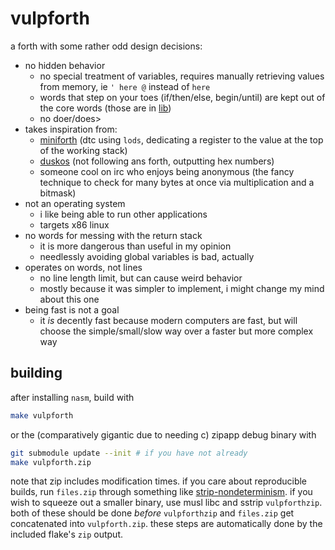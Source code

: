 # vulpforth

a forth with some rather odd design decisions:

- no hidden behavior
  - no special treatment of variables, requires manually retrieving
    values from memory, ie `' here @` instead of `here`
  - words that step on your toes (if/then/else, begin/until) are
    kept out of the core words (those are in [lib](./lib))
  - no doer/does>
- takes inspiration from:
  - [miniforth](https://github.com/meithecatte/miniforth)
    (dtc using `lods`, dedicating a register to the value at the top
    of the working stack)
  - [duskos](https://duskos.org/)
    (not following ans forth, outputting hex numbers)
  - someone cool on irc who enjoys being anonymous
    (the fancy technique to check for many bytes at once via
    multiplication and a bitmask)
- not an operating system
  - i like being able to run other applications
  - targets x86 linux
- no words for messing with the return stack
  - it is more dangerous than useful in my opinion
  - needlessly avoiding global variables is bad, actually
- operates on words, not lines
  - no line length limit, but can cause weird behavior
  - mostly because it was simpler to implement, i might change my mind
    about this one
- being fast is not a goal
  - it *is* decently fast because modern computers are fast, but
    will choose the simple/small/slow way over a faster but more
    complex way

## building

after installing `nasm`, build with

```sh
make vulpforth
```

or the (comparatively gigantic due to needing c) zipapp
debug binary with

```sh
git submodule update --init # if you have not already
make vulpforth.zip
```

note that zip includes modification times. if you care about
reproducible builds, run `files.zip` through something like
[strip-nondeterminism]. if you wish to squeeze out a smaller binary,
use musl libc and sstrip `vulpforthzip`. both of these should be done
*before* `vulpforthzip` and `files.zip` get concatenated into
`vulpforth.zip`. these steps are automatically done by the included
flake's `zip` output.

[strip-nondeterminism]: https://salsa.debian.org/reproducible-builds/strip-nondeterminism
